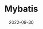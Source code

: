 ---
title: Mybatis
icon: blog
index: false
article: false
date: 2022-09-30
isOriginal: true
description: Mybatis
---